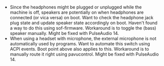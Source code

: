 * Since the headphones might be plugged or unplugged while the machine is off, speakers are potentially on when headphones are connected (or vica versa) on boot. Want to check the headphone jack plug state and update speaker state accordingly on boot. Haven't found a way to do this using sof-firmware. Workaround is to toggle the (bass) speaker manually. Might be fixed with PulseAudio 14.
* When using a headset with microphone, the external microphone is not automatically used by programs. Want to automate this switch using ACPI events. Boot point above also applies to this. Workaround is to manually route it right using pavucontrol. Might be fixed with PulseAudio 14.
